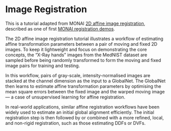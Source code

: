 # Image Registration

This is a tutorial adapted from MONAI [2D affine image registration](https://github.com/Project-MONAI/tutorials/blob/master/2d_registration/registration_mednist.ipynb), described as one of first [MONAI registration demos](https://medium.com/pytorch/monai-starts-to-explore-learning-based-medical-image-registration-ab6b143840b7).

The 2D affine image registration tutorial illustrates a workflow of estimating affine transformation parameters between a pair of moving and fixed 2D images. To keep it lightweight and focus on demonstrating the core concepts, the “X-Ray hands” images from the MedNIST dataset are sampled before being randomly transformed to form the moving and fixed image pairs for training and testing.

In this workflow, pairs of gray-scale, intensity-normalised images are stacked at the channel dimension as the input to a GlobalNet. The GlobalNet then learns to estimate affine transformation parameters by optimising the mean square errors between the fixed image and the warped moving image — a case of unsupervised learning for affine registration.

In real-world applications, similar affine registration workflows have been widely used to estimate an initial global alignment efficiently. The initial registration step is then followed by or combined with a more refined, local, and non-rigid registration, such as those estimating DDFs or DVFs.
